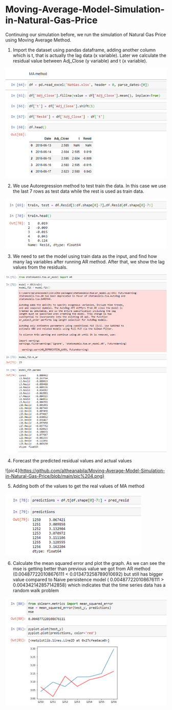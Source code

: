 # Moving-Average-Model-Simulation-in-Natural-Gas-Price

Continuing our simulation before, we run the simulation of Natural Gas Price using Moving Average Method. 

1. Import the dataset using pandas dataframe, adding another column which is t, that is actually the lag data (x variable). Later we calculate the residual value between Adj_Close (y variable) and t (x variable).

![pic1](https://github.com/altheanabila/Moving-Average-Model-Simulation-in-Natural-Gas-Price/blob/main/pic%201.png)


2. We use Autoregression method to test train the data. In this case we use the last 7 rows as test data while the rest is used as train data.

![pic2](https://github.com/altheanabila/Moving-Average-Model-Simulation-in-Natural-Gas-Price/blob/main/pic%202.png)


3. We need to set the model using train data as the input, and find how many lag variables after running AR method. After that, we show the lag values from the residuals.

![pic3](https://github.com/altheanabila/Moving-Average-Model-Simulation-in-Natural-Gas-Price/blob/main/pic%203.png)


4. Forecast the predicted residual values and actual values

![pic4](https://github.com/altheanabila/Moving-Average-Model-Simulation-in-Natural-Gas-Price/blob/main/pic%204.png}


5. Adding both of the values to get the real values of MA method

![pic6](https://github.com/altheanabila/Moving-Average-Model-Simulation-in-Natural-Gas-Price/blob/main/pic%206.png)


6. Calculate the mean squared error and plot the graph. As we can see the mse is getting better than previous value we got from AR method (0.004877220108676111 < 0.013473258789010692) but still has bigger value compared to Naive persistence model ( 0.004877220108676111  >  0.004342142857142858) which indicates that the time series data has a random walk problem

![pic7](https://github.com/altheanabila/Moving-Average-Model-Simulation-in-Natural-Gas-Price/blob/main/pic%207.png)
